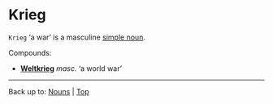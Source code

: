 # Krieg

`Krieg` ‘a war’ is a masculine [simple noun](../../simpleNouns.md).

Compounds:
- **[Weltkrieg](../../w/we/Weltkrieg.md)** *masc.* ‘a world war’

----

Back up to: [Nouns](../../index.md) | [Top](../../../index.md)
